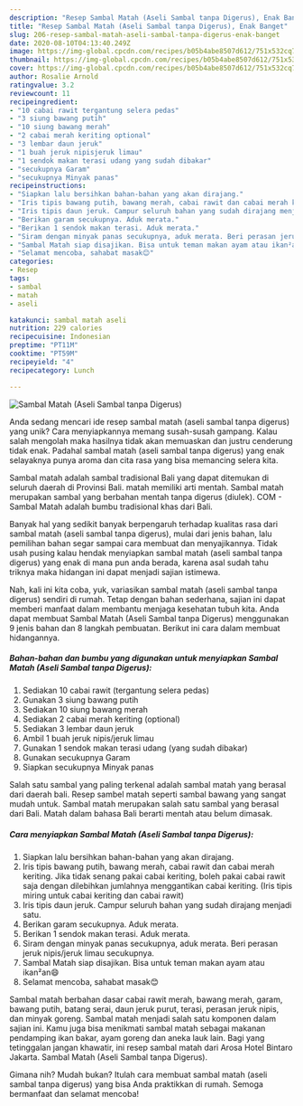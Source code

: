 ```yaml
---
description: "Resep Sambal Matah (Aseli Sambal tanpa Digerus), Enak Banget"
title: "Resep Sambal Matah (Aseli Sambal tanpa Digerus), Enak Banget"
slug: 206-resep-sambal-matah-aseli-sambal-tanpa-digerus-enak-banget
date: 2020-08-10T04:13:40.249Z
image: https://img-global.cpcdn.com/recipes/b05b4abe8507d612/751x532cq70/sambal-matah-aseli-sambal-tanpa-digerus-foto-resep-utama.jpg
thumbnail: https://img-global.cpcdn.com/recipes/b05b4abe8507d612/751x532cq70/sambal-matah-aseli-sambal-tanpa-digerus-foto-resep-utama.jpg
cover: https://img-global.cpcdn.com/recipes/b05b4abe8507d612/751x532cq70/sambal-matah-aseli-sambal-tanpa-digerus-foto-resep-utama.jpg
author: Rosalie Arnold
ratingvalue: 3.2
reviewcount: 11
recipeingredient:
- "10 cabai rawit tergantung selera pedas"
- "3 siung bawang putih"
- "10 siung bawang merah"
- "2 cabai merah keriting optional"
- "3 lembar daun jeruk"
- "1 buah jeruk nipisjeruk limau"
- "1 sendok makan terasi udang yang sudah dibakar"
- "secukupnya Garam"
- "secukupnya Minyak panas"
recipeinstructions:
- "Siapkan lalu bersihkan bahan-bahan yang akan dirajang."
- "Iris tipis bawang putih, bawang merah, cabai rawit dan cabai merah keriting. Jika tidak senang pakai cabai keriting, boleh pakai cabai rawit saja dengan dilebihkan jumlahnya menggantikan cabai keriting. (Iris tipis miring untuk cabai keriting dan cabai rawit)"
- "Iris tipis daun jeruk. Campur seluruh bahan yang sudah dirajang menjadi satu."
- "Berikan garam secukupnya. Aduk merata."
- "Berikan 1 sendok makan terasi. Aduk merata."
- "Siram dengan minyak panas secukupnya, aduk merata. Beri perasan jeruk nipis/jeruk limau secukupnya."
- "Sambal Matah siap disajikan. Bisa untuk teman makan ayam atau ikan²an😄"
- "Selamat mencoba, sahabat masak😊"
categories:
- Resep
tags:
- sambal
- matah
- aseli

katakunci: sambal matah aseli 
nutrition: 229 calories
recipecuisine: Indonesian
preptime: "PT11M"
cooktime: "PT59M"
recipeyield: "4"
recipecategory: Lunch

---
```



![Sambal Matah (Aseli Sambal tanpa Digerus)](https://img-global.cpcdn.com/recipes/b05b4abe8507d612/751x532cq70/sambal-matah-aseli-sambal-tanpa-digerus-foto-resep-utama.jpg)

Anda sedang mencari ide resep sambal matah (aseli sambal tanpa digerus) yang unik? Cara menyiapkannya memang susah-susah gampang. Kalau salah mengolah maka hasilnya tidak akan memuaskan dan justru cenderung tidak enak. Padahal sambal matah (aseli sambal tanpa digerus) yang enak selayaknya punya aroma dan cita rasa yang bisa memancing selera kita.

Sambal matah adalah sambal tradisional Bali yang dapat ditemukan di seluruh daerah di Provinsi Bali. matah memiliki arti mentah. Sambal matah merupakan sambal yang berbahan mentah tanpa digerus (diulek). COM - Sambal Matah adalah bumbu tradisional khas dari Bali.

Banyak hal yang sedikit banyak berpengaruh terhadap kualitas rasa dari sambal matah (aseli sambal tanpa digerus), mulai dari jenis bahan, lalu pemilihan bahan segar sampai cara membuat dan menyajikannya. Tidak usah pusing kalau hendak menyiapkan sambal matah (aseli sambal tanpa digerus) yang enak di mana pun anda berada, karena asal sudah tahu triknya maka hidangan ini dapat menjadi sajian istimewa.


Nah, kali ini kita coba, yuk, variasikan sambal matah (aseli sambal tanpa digerus) sendiri di rumah. Tetap dengan bahan sederhana, sajian ini dapat memberi manfaat dalam membantu menjaga kesehatan tubuh kita. Anda dapat membuat Sambal Matah (Aseli Sambal tanpa Digerus) menggunakan 9 jenis bahan dan 8 langkah pembuatan. Berikut ini cara dalam membuat hidangannya.

<!--inarticleads1-->

##### Bahan-bahan dan bumbu yang digunakan untuk menyiapkan Sambal Matah (Aseli Sambal tanpa Digerus):

1. Sediakan 10 cabai rawit (tergantung selera pedas)
1. Gunakan 3 siung bawang putih
1. Sediakan 10 siung bawang merah
1. Sediakan 2 cabai merah keriting (optional)
1. Sediakan 3 lembar daun jeruk
1. Ambil 1 buah jeruk nipis/jeruk limau
1. Gunakan 1 sendok makan terasi udang (yang sudah dibakar)
1. Gunakan secukupnya Garam
1. Siapkan secukupnya Minyak panas


Salah satu sambal yang paling terkenal adalah sambal matah yang berasal dari daerah bali. Resep sambel matah seperti sambal bawang yang sangat mudah untuk. Sambal matah merupakan salah satu sambal yang berasal dari Bali. Matah dalam bahasa Bali berarti mentah atau belum dimasak. 

<!--inarticleads2-->

##### Cara menyiapkan Sambal Matah (Aseli Sambal tanpa Digerus):

1. Siapkan lalu bersihkan bahan-bahan yang akan dirajang.
1. Iris tipis bawang putih, bawang merah, cabai rawit dan cabai merah keriting. Jika tidak senang pakai cabai keriting, boleh pakai cabai rawit saja dengan dilebihkan jumlahnya menggantikan cabai keriting. (Iris tipis miring untuk cabai keriting dan cabai rawit)
1. Iris tipis daun jeruk. Campur seluruh bahan yang sudah dirajang menjadi satu.
1. Berikan garam secukupnya. Aduk merata.
1. Berikan 1 sendok makan terasi. Aduk merata.
1. Siram dengan minyak panas secukupnya, aduk merata. Beri perasan jeruk nipis/jeruk limau secukupnya.
1. Sambal Matah siap disajikan. Bisa untuk teman makan ayam atau ikan²an😄
1. Selamat mencoba, sahabat masak😊


Sambal matah berbahan dasar cabai rawit merah, bawang merah, garam, bawang putih, batang serai, daun jeruk purut, terasi, perasan jeruk nipis, dan minyak goreng. Sambal matah menjadi salah satu komponen dalam sajian ini. Kamu juga bisa menikmati sambal matah sebagai makanan pendamping ikan bakar, ayam goreng dan aneka lauk lain. Bagi yang tetinggalan jangan khawatir, ini resep sambal matah dari Arosa Hotel Bintaro Jakarta. Sambal Matah (Aseli Sambal tanpa Digerus). 

Gimana nih? Mudah bukan? Itulah cara membuat sambal matah (aseli sambal tanpa digerus) yang bisa Anda praktikkan di rumah. Semoga bermanfaat dan selamat mencoba!
